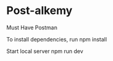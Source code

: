 # Post-alkemy

Must Have
 Postman
 
 
To install dependencies, run
 npm install
 
Start local server
  npm run dev
